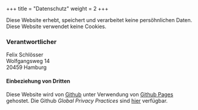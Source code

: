 +++
title = "Datenschutz"
weight = 2
+++

Diese Website erhebt, speichert und verarbeitet keine persöhnlichen Daten. Diese Website verwendet keine Cookies.

### Verantwortlicher
Felix Schlösser<br>
Wolfgangsweg 14<br>
20459 Hamburg<br>


#### Einbeziehung von Dritten
Diese Website wird von [Github](https://github.com) unter Verwendung von [Github Pages](https://help.github.com/articles/what-is-github-pages/) gehostet. Die Github *Global Privacy Practices* sind [hier](https://help.github.com/articles/global-privacy-practices/) verfügbar.


